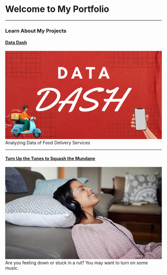 # Welcome to My Portfolio

---

### Learn About My Projects

#### [Data Dash](/DoorDashData.md)
<img src="images/Data Dash.png?raw=true"/>
Analyzing Data of Food Delivery Services

---
#### [Turn Up the Tunes to Squash the Mundane](https://www.linkedin.com/in/calliecowart/overlay/1635450979829/single-media-viewer/?profileId=ACoAACsHgfUBNJmgjkY2oqeQWHwxuatabouOjgE)
<img src="images/Headphones.jpeg?raw=true"/>
Are you feeling down or stuck in a rut? You may want to turn on some music.






